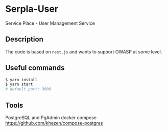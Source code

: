 # Serpla-User
Service Place - User Management Service

## Description
The code is based on `nest.js` and wants to support OWASP at some level.


## Useful commands

```bash
$ yarn install
$ yarn start
# default port: 3000
```

## Tools

PostgreSQL and PgAdmin docker compose
https://github.com/khezen/compose-postgres

